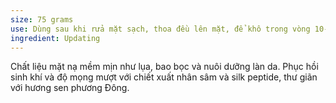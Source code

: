 ```yaml
---
size: 75 grams
use: Dùng sau khi rửa mặt sạch, thoa đều lên mặt, để khô trong vòng 10-15 phút, rửa lại bằng nước sạch. Có thể dùng 5 phút lúc sáng sớm hoặc trước khi make up để có 1 lớp nền căng đầy mọng mịn.
ingredient: Updating
---
```

Chất liệu mặt nạ mềm mịn như lụa, bao bọc và nuôi dưỡng làn da. Phục hồi sinh khí và độ mọng mượt với chiết xuất nhân sâm và silk peptide, thư giãn với hương sen phương Đông.
